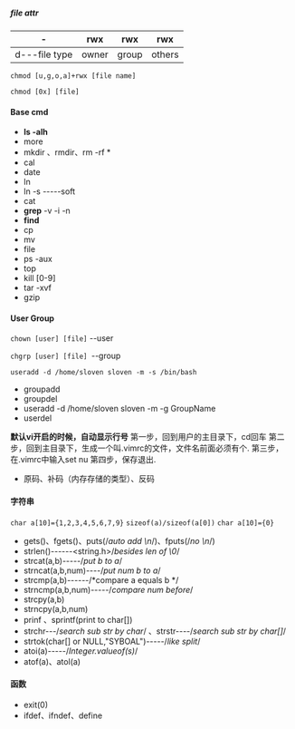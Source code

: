 ##### file attr

|       -       |  rwx  |  rwx  |  rwx   |
| :-----------: | :---: | :---: | :----: |
| d---file type | owner | group | others |

`chmod [u,g,o,a]+rwx [file name]` 

`chmod [0x] [file]`

#### Base cmd

* **ls    -alh**
* more
* mkdir 、rmdir<only empty dir>、rm -rf  *<remove all files>
* cal
* date
* ln <source file> <link file>
* ln -s  <source file> <link file>     -----soft
* cat
* **grep**  -v <show non-matching lines>  -i<ignore case>  -n<line number>
* **find** 
* cp
* mv  <!--rename 、move file-->
* file <!--show file type -->
* ps -aux
* top 
* kill [0-9]<!--9 kill pid absolutely-->
* tar -xvf  
* gzip




#### User Group

`chown [user] [file]` --user

`chgrp [user] [file] `--group

`useradd -d /home/sloven sloven -m -s /bin/bash`

* groupadd
* groupdel
* useradd -d  /home/sloven sloven -m -g GroupName
* userdel



**默认vi开启的时候，自动显示行号**
第一步，回到用户的主目录下，cd回车
第二步，回到主目录下，生成一个叫.vimrc的文件，文件名前面必须有个.
第三步，在.vimrc中输入set nu
第四步，保存退出.

* 原码、补码（内存存储的类型）、反码


#### 字符串

`char a[10]={1,2,3,4,5,6,7,9}`
`sizeof(a)/sizeof(a[0])`
`char a[10]={0}`

* gets()、fgets()、puts(/*auto add \n*/)、fputs(/*no \n*/)
* strlen()------<string.h>/*besides len of \0*/
* strcat(a,b)-----/*put b to a*/
* strncat(a,b,num)----/*put num b to a*/
* strcmp(a,b)------/*compare a equals b */
* strncmp(a,b,num)-----/*compare num before*/
* strcpy(a,b)
* strncpy(a,b,num)
* prinf 、sprintf(print to char[])
* strchr---/*search sub str by char*/ 、strstr----/*search sub str by char[]*/
* strtok(char[] or NULL,"SYBOAL")-----/*like split*/
* atoi(a)-----/*Integer.valueof(s)*/
* atof(a)、atol(a)

#### 函数

* exit(0)
* ifdef、ifndef、define













































